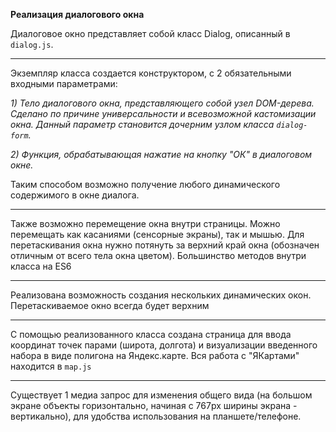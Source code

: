 **Реализация диалогового окна**

Диалоговое окно представляет собой класс Dialog, описанный в `dialog.js`.
___
Экземпляр класса создается конструктором, с 2 обязательными входными параметрами:

_1) Тело диалогового окна, представляющего собой узел DOM-дерева. 
Сделано по причине универсальности и всевозможной кастомизации окна.
Данный параметр становится дочерним узлом класса `dialog-form`._

_2) Функция, обрабатывающая нажатие на кнопку "ОК" в диалоговом окне._

Таким способом возможно получение любого динамического содержимого в окне диалога.
____

Также возможно перемещение окна внутри страницы. Можно перемещать как касаниями
(сенсорные экраны), так и мышью. Для перетаскивания окна нужно потянуть за 
верхний край окна (обозначен отличным от всего тела окна цветом). Большинство методов
внутри класса на ES6

___

Реализована возможность создания нескольких динамических окон. 
Перетаскиваемое окно всегда будет верхним

___

С помощью реализованного класса создана страница для ввода координат точек
парами (широта, долгота) и визуализации введенного набора в виде полигона на 
Яндекс.карте. Вся работа с "ЯКартами" находится в `map.js`

___
Существует 1 медиа запрос для изменения общего вида (на большом экране объекты горизонтально,
начиная с 767px ширины экрана - вертикально), для удобства использования на планшете/телефоне.
